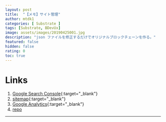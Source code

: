 ```yaml
---
layout: post
title:  "【メモ】サイト管理"
author: mtdk1
categories: [ Substrate ]
tags: [Substrate, BDevUx]
image: assets/images/20190425001.jpg
description: "json ファイルを修正するだけでオリジナルブロックチェーンを作る。"
featured: false
hidden: false
rating: 0
toc: true
---
```



# Links

1. [Google Search Console](https://search.google.com/search-console){:target="_blank"}
2. [sitemap](https://mtdk1.github.io/study_group/feed.xml){:target="_blank"}
3. [Google Analytics](https://analytics.google.com/analytics/web/){:target="_blank"}
4. [repo](https://github.com/MTDK1/study_group)

----